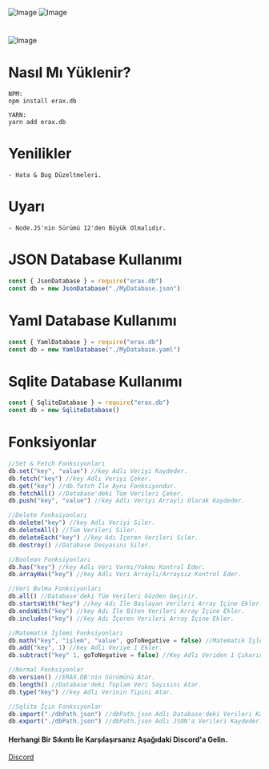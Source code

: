 ![Image](https://img.shields.io/npm/v/erax.db?color=%2351F9C0&label=erax.db) 
![Image](https://img.shields.io/npm/dt/erax.db.svg?color=%2351FC0&maxAge=3600) 
#
![Image](https://nodei.co/npm/erax.db.png?downloads=true&downloadRank=true&stars=true)

# Nasıl Mı Yüklenir?
```npm
NPM:
npm install erax.db

YARN:
yarn add erax.db
```

# Yenilikler
```npm
- Hata & Bug Düzeltmeleri.
```

# Uyarı
```npm
- Node.JS'nin Sürümü 12'den Büyük Olmalıdır.
```

# JSON Database Kullanımı
```js
const { JsonDatabase } = require("erax.db")
const db = new JsonDatabase("./MyDatabase.json")
```

# Yaml Database Kullanımı
```js
const { YamlDatabase } = require("erax.db")
const db = new YamlDatabase("./MyDatabase.yaml")
```

# Sqlite Database Kullanımı
```js
const { SqliteDatabase } = require("erax.db")
const db = new SqliteDatabase()
```

# Fonksiyonlar
```js
//Set & Fetch Fonksiyonları
db.set("key", "value") //key Adlı Veriyi Kaydeder.
db.fetch("key") //key Adlı Veriyi Çeker.
db.get("key") //db.fetch İle Aynı Fonksiyondur.
db.fetchAll() //Database'deki Tüm Verileri Çeker.
db.push("key", "value") //key Adlı Veriyi Arraylı Olarak Kaydeder.

//Delete Fonksiyonları
db.delete("key") //key Adlı Veriyi Siler.
db.deleteAll() //Tüm Verileri Siler.
db.deleteEach("key") //key Adı İçeren Verileri Siler.
db.destroy() //Database Dosyasını Siler.

//Boolean Fonksiyonları
db.has("key") //key Adlı Veri Varmı/Yokmu Kontrol Eder. 
db.arrayHas("key") //key Adlı Veri Arraylı/Arraysız Kontrol Eder.

//Veri Bulma Fonksiyonları
db.all() //Database'deki Tüm Verileri Gözden Geçirir.
db.startsWith("key") //key Adı İle Başlayan Verileri Array İçine Ekler.
db.endsWith("key") //key Adı İle Biten Verileri Array İçine Ekler.
db.includes("key") //key Adı İçeren Verileri Array İçine Ekler.

//Matematik İşlemi Fonksiyonları
db.math("key", "işlem", "value", goToNegative = false) //Matematik İşlemi Yaparak Veriyi Kaydeder.
db.add("key", 1) //key Adlı Veriye 1 Ekler.
db.subtract("key" 1, goToNegative = false) //Key Adlı Veriden 1 Çıkarır.

//Normal Fonksiyonlar
db.version() //ERAX.DB'nin Sürümünü Atar.
db.length() //Database'deki Toplam Veri Sayısını Atar.
db.type("key") //key Adlı Verinin Tipini Atar.

//Sqlite İçin Fonksiyonlar
db.import("./dbPath.json") //dbPath.json Adlı Database'deki Verileri Kaydeder.
db.export("./dbPath.json") //dbPath.json Adlı JSON'a Verileri Kaydeder.
```

#### Herhangi Bir Sıkıntı İle Karşılaşırsanız Aşağıdaki Discord'a Gelin.
[Discord](https://discord.gg/bKmtnaBDRH)

